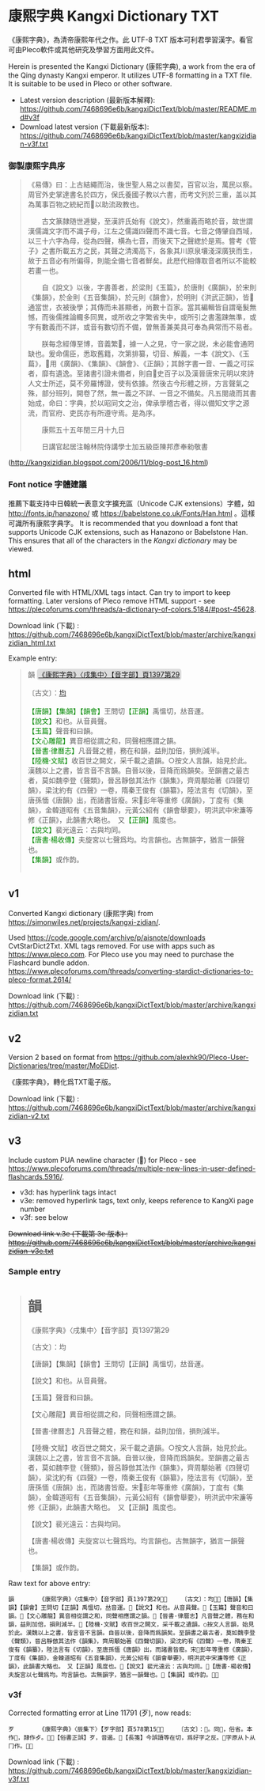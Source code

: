# 康熙字典 Kangxi Dictionary TXT

《康熙字典》，為清帝康熙年代之作。此 UTF-8 TXT 版本可利君學習漢字。看官可由Pleco軟件或其他研究及學習方面用此文件。
<!-- 《大學》曰：「大學之道，在明明德，在親民，在止於至善」。以學認道，以道治人間，認自心意，行德，為學業之程。-->

Herein is presented the Kangxi Dictionary (康熙字典), a work from the era of the Qing dynasty Kangxi emperor. It utilizes UTF-8 formatting in a TXT file. It is suitable to be used in Pleco or other software. 
<!-- As is written in *The Great Learning* (大學): "The way of the great learning, is in the propagation of virtue, is in the amity of the common people, is in the bountifulness of the good". Let us be guided by learning to the way, to understand the common weal of humanity, starting from the recognition of one's own heartfelt intentions, such is the great craft of learning.-->

* Latest version description (最新版本解釋): https://github.com/7468696e6b/kangxiDictText/blob/master/README.md#v3f
* Download latest version (下載最新版本): https://github.com/7468696e6b/kangxiDictText/blob/master/kangxizidian-v3f.txt

###  御製康熙字典序

> 《易傳》曰：上古結繩而治，後世聖人易之以書契，百官以治，萬民以察。周官外史掌達書名於四方，保氏養國子教以六書，而考文列於三重，盖以其為萬事百物之統紀而𠯁以助流政教也。
> 
> 　　古文篆隷随世逓變，至漢許氏始有《說文》，然重義而略於音，故世謂漢儒識文字而不識子母，江左之儒識四聲而不識七音。七音之傳肈自西域，以三十六字為母，從為四聲，横為七音，而後天下之聲緫於是焉。嘗考《管子》之書所載五方之民，其聲之清濁高下，各象其川原泉壤淺深廣狭而生，故于五音必有所偏得，則能全備七音者鮮矣。此厯代相傳取音者所以不能較若畫一也。
> 
> 　　自《說文》以後，字書善者，於梁則《玉篇》，於唐則《廣韻》，於宋則《集韻》，於金則《五音集韻》，於元則《韻會》，於明則《洪武正韻》，皆𣴑通當世，衣被後學；其傳而未甚顯者，尚數十百家。當其編輯皆自謂毫髮無憾，而後儒推論輙多同異，或所收之字繁省失中，或所引之書濫踈無準，或字有數義而不詳，或音有數切而不備，曽無善兼美具可奉為典常而不易者。
> 
> 　　朕每念經傳至博，音義繁𧷤，據一人之見，守一家之説，未必能會通罔缺也。爰命儒臣，悉取舊籍，次第排纂，切音、解義，一本《說文》、《玉萹》，𠔥用《廣韻》、《集韻》、《韻會》、《正韻》；其餘字書一音、一義之可採者，靡有遺逸。至諸書引證未備者，則自𦀰史百子以及漢晉唐宋元明以來詩人文士所述，莫不旁羅博證，使有依據。然後古今形體之辨，方言聲氣之殊，部分班列，開卷了然，無一義之不詳、一音之不備矣。凡五閱歳而其書始成，命曰：字典，於以昭同文之治，俾承學稽古者，得以備知文字之源流，而官府、吏民亦有所遵守焉。是為序。
> 
> 　　康熙五十五年閏三月十九日
> 
> 　　日講官起居注翰林院侍講學士加五級臣陳邦彥奉勑敬書

(http://kangxizidian.blogspot.com/2006/11/blog-post_16.html)
<!--
As written in the preface of the Kangxi dictionary (using some of James Legge's translation):
> The *I Ching* states: "In the highest antiquity, government was carried on successfully by the use of knotted cords (to preserve the memory of things). In subsequent ages the sages substituted for these written characters and bonds. By means of these (the doings of) all the officers could be regulated, and (the affairs of) all the people accurately examined. The idea of this was taken, probably, from Guai (the forty-third hexagram). Therefore what we call the Yi is (a collection of) emblematic lines. They are styled emblematic as being resemblances. What we call the Tuan (or king Wen's explanations) are based on the significance (of each hexagram as a whole). We call the lines (of the figures) Yao from their being according to the movements taking place all under the sky. In this way (we see) the rise of good fortune and evil, and the manifestation of repentance and regret."
> Ancient texts were written in seal script and clerical script, until the work of Xu \[Shen\] of Han \[dynasty\] in *Shouwen Jiezi*, emphasizing meaning but neglecting pronunciation, therefore, people knew the characters but not the consonants \[and vowels\]. The Confucians in Jiangzuo knew the four tones but did not know the seven sounds. The title of the voice of seven was from the Western Regions, with 36 characters as the mother, from four tones to seven tones, and then the voice of the world was edited. Once we investigated the voice of five people in Guanzi, Because of the depth and width of each image, there must be some deviation in the five tones, so there are too few people who can complete seven tones. This is the reason why the people who take notes from generation to generation can not be uniform.-->

### Font notice 字體建議
推薦下載支持中日韓統一表意文字擴充區（Unicode CJK extensions）字體，如 http://fonts.jp/hanazono/ 或 https://babelstone.co.uk/Fonts/Han.html 。這樣可識所有康熙字典字。
It is recommended that you download a font that supports Unicode CJK extensions, such as Hanazono or Babelstone Han. This ensures that all of the characters in the *Kangxi dictionary* may be viewed.

## html
Converted file with HTML/XML tags intact. Can try to import to keep formatting. Later versions of Pleco remove HTML support - see https://plecoforums.com/threads/a-dictionary-of-colors.5184/#post-45628.

Download link (下載) : https://github.com/7468696e6b/kangxiDictText/blob/master/archive/kangxizidian_html.txt

Example entry: 
> 韻	<a style="background:#ddd;border-radius:5px;padding:3px;" href="http://www.kangxizidian.com/kangxi/1397.gif">《康熙字典》〈戌集中〉【音字部】頁1397第29</a><br><br>    〔古文〕：<a href="均">均</a><br><br><font color="#080">【唐韻】</font><font color="#080">【集韻】</font><font color="#080">【韻會】</font>王問切<font color="#080">【正韻】</font>禹慍切，𠀤音運。<br><font color="#080">【說文】</font>和也。从音員聲。<br><font color="#080">【玉篇】</font>聲音和曰韻。<br><font color="#080">【文心雕龍】</font>異音相從謂之和，同聲相應謂之韻。<br><font color="#080">【晉書·律曆志】</font>凡音聲之體，務在和韻，益則加倍，損則減半。<br><font color="#080">【陸機·文賦】</font>收百世之闕文，采千載之遺韻。○按文人言韻，始見於此。漢魏以上之書，皆言音不言韻。自晉以後，音降而爲韻矣。至韻書之最古者，莫如魏李登《聲類》，晉呂靜倣其法作《韻集》，齊周顒始著《四聲切韻》，梁沈約有《四聲》一卷，隋秦王俊有《韻纂》，陸法言有《切韻》，至唐孫愐《唐韻》出，而諸書皆廢。宋𨻰彭年等重修《廣韻》，丁度有《集韻》，金韓道昭有《五音集韻》，元黃公紹有《韻會舉要》，明洪武中宋濂等修《正韻》，此韻書大略也。　又<font color="#080">【正韻】</font>風度也。<br><font color="#080">【說文】</font>裴光遠云：古與均同。<br><font color="#080">【唐書·楊收傳】</font>夫旋宮以七聲爲均。均言韻也。古無韻字，猶言一韻聲也。<br><font color="#080">【集韻】</font>或作韵。<br><br>

## v1
Converted Kangxi dictionary (康熙字典) from https://simonwiles.net/projects/kangxi-zidian/.

Used https://code.google.com/archive/p/aisnote/downloads CvtStarDict2Txt.
XML tags removed. For use with apps such as https://www.pleco.com.
For Pleco use you may need to purchase the Flashcard bundle addon.
https://www.plecoforums.com/threads/converting-stardict-dictionaries-to-pleco-format.2614/

Download link (下載) : https://github.com/7468696e6b/kangxiDictText/blob/master/archive/kangxizidian.txt

## v2
Version 2 based on format from https://github.com/alexhk90/Pleco-User-Dictionaries/tree/master/MoEDict.

《康熙字典》，轉化爲TXT電子版。

Download link (下載) : https://github.com/7468696e6b/kangxiDictText/blob/master/archive/kangxizidian-v2.txt

## v3
Include custom PUA newline character () for Pleco - see https://www.plecoforums.com/threads/multiple-new-lines-in-user-defined-flashcards.5916/.

* v3d: has hyperlink tags intact
* v3e: removed hyperlink tags, text only, keeps reference to KangXi page number
* v3f: see below

~~Download link v.3e (下載第 3e 版本) : https://github.com/7468696e6b/kangxiDictText/blob/master/archive/kangxizidian-v3e.txt~~

### Sample entry
> # 韻
> 
> 《康熙字典》〈戌集中〉【音字部】頁1397第29
> 
> 〔古文〕：均
> 
> 【唐韻】【集韻】【韻會】王問切【正韻】禹慍切，𠀤音運。
> 
> 【說文】和也。从音員聲。
> 
> 【玉篇】聲音和曰韻。
> 
> 【文心雕龍】異音相從謂之和，同聲相應謂之韻。
> 
> 【晉書·律曆志】凡音聲之體，務在和韻，益則加倍，損則減半。
> 
> 【陸機·文賦】收百世之闕文，采千載之遺韻。○按文人言韻，始見於此。漢魏以上之書，皆言音不言韻。自晉以後，音降而爲韻矣。至韻書之最古者，莫如魏李登《聲類》，晉呂靜倣其法作《韻集》，齊周顒始著《四聲切韻》，梁沈約有《四聲》一卷，隋秦王俊有《韻纂》，陸法言有《切韻》，至唐孫愐《唐韻》出，而諸書皆廢。宋𨻰彭年等重修《廣韻》，丁度有《集韻》，金韓道昭有《五音集韻》，元黃公紹有《韻會舉要》，明洪武中宋濂等修《正韻》，此韻書大略也。　又【正韻】風度也。
> 
> 【說文】裴光遠云：古與均同。
> 
> 【唐書·楊收傳】夫旋宮以七聲爲均。均言韻也。古無韻字，猶言一韻聲也。
> 
> 【集韻】或作韵。

Raw text for above entry:
```
韻		《康熙字典》〈戌集中〉【音字部】頁1397第29    〔古文〕：均【唐韻】【集韻】【韻會】王問切【正韻】禹慍切，𠀤音運。【說文】和也。从音員聲。【玉篇】聲音和曰韻。【文心雕龍】異音相從謂之和，同聲相應謂之韻。【晉書·律曆志】凡音聲之體，務在和韻，益則加倍，損則減半。【陸機·文賦】收百世之闕文，采千載之遺韻。○按文人言韻，始見於此。漢魏以上之書，皆言音不言韻。自晉以後，音降而爲韻矣。至韻書之最古者，莫如魏李登《聲類》，晉呂靜倣其法作《韻集》，齊周顒始著《四聲切韻》，梁沈約有《四聲》一卷，隋秦王俊有《韻纂》，陸法言有《切韻》，至唐孫愐《唐韻》出，而諸書皆廢。宋𨻰彭年等重修《廣韻》，丁度有《集韻》，金韓道昭有《五音集韻》，元黃公紹有《韻會舉要》，明洪武中宋濂等修《正韻》，此韻書大略也。　又【正韻】風度也。【說文】裴光遠云：古與均同。【唐書·楊收傳】夫旋宮以七聲爲均。均言韻也。古無韻字，猶言一韻聲也。【集韻】或作韵。
```
### v3f
Corrected formatting error at Line 11791 (歹), now reads: 
```
歹		《康熙字典》〈辰集下〉【歹字部】頁578第15    〔古文〕：𡰮。同𣦵，俗省。本作𣦵，隷作歺。【俗書正誤】歹，音遏。【長箋】今誤讀等在切，爲好字之反。𣦵字原从卜从冂作。
```

Download link (下載) : https://github.com/7468696e6b/kangxiDictText/blob/master/kangxizidian-v3f.txt
